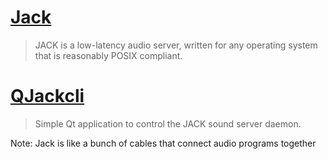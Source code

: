 # [Jack](http://www.jackaudio.org/)
> JACK is a low-latency audio server, written for any operating system that is reasonably POSIX compliant.

# [QJackcli](http://qjackctl.sourceforge.net/)
> Simple Qt application to control the JACK sound server daemon.

Note:
Jack is like a bunch of cables that connect audio programs together
